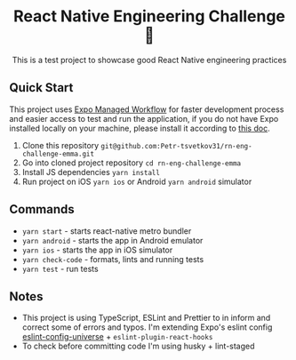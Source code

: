 <h1 align="center">React Native Engineering Challenge 🍬</h1>

<p align="center">This is a test project to showcase good React Native engineering practices</p>

## Quick Start
This project uses [Expo Managed Workflow](https://docs.expo.dev/introduction/managed-vs-bare/#managed-workflow) for faster development process and easier access to test and run the application, if you do not have Expo installed locally on your machine, please install it according to [this doc](https://docs.expo.dev/get-started/installation/#installing-expo-cli).

1. Clone this repository `git@github.com:Petr-tsvetkov31/rn-eng-challenge-emma.git`
2. Go into cloned project repository `cd rn-eng-challenge-emma`
3. Install JS dependencies `yarn install`
4. Run project on iOS `yarn ios` or Android `yarn android` simulator

## Commands
- `yarn start` - starts react-native metro bundler
- `yarn android` - starts the app in Android emulator
- `yarn ios` - starts the app in iOS simulator
- `yarn check-code` - formats, lints and running tests
- `yarn test` - run tests

## Notes

- This project is using TypeScript, ESLint and Prettier to in inform and correct some of errors and typos. I'm extending Expo's eslint config [eslint-config-universe](https://github.com/expo/expo/tree/master/packages/eslint-config-universe) + `eslint-plugin-react-hooks`
- To check before committing code I'm using husky + lint-staged